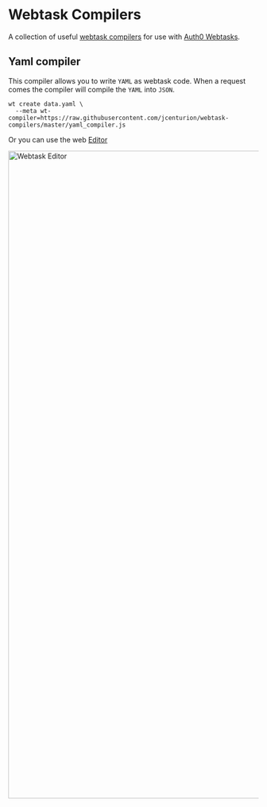 # Webtask Compilers

A collection of useful [webtask compilers](https://webtask.io/docs/webtask-compilers) for use with [Auth0 Webtasks](https://webtask.io).

## Yaml compiler

This compiler allows you to write `YAML` as webtask code. When a request comes the compiler will compile the `YAML` into `JSON`.

```
wt create data.yaml \
  --meta wt-compiler=https://raw.githubusercontent.com/jcenturion/webtask-compilers/master/yaml_compiler.js
```

Or you can use the web [Editor](https://webtask.io/make)

<img width="1302" alt="Webtask Editor" src="https://user-images.githubusercontent.com/302314/30350479-2b576112-97ed-11e7-8cf7-308ebbe69231.png">
